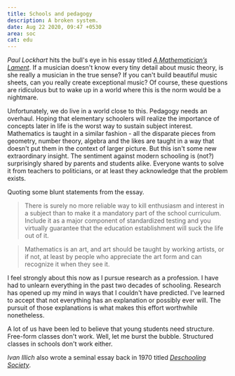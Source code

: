 ```yaml
---
title: Schools and pedagogy
description: A broken system.
date: Aug 22 2020, 09:47 +0530
area: soc
cat: edu
---
```


_Paul Lockhart_ hits the bull's eye in his essay titled [_A Mathematician’s Lament_](https://www.maa.org/external_archive/devlin/LockhartsLament.pdf). If a musician doesn't know every tiny detail about music theory, is she really a musician in
the true sense? If you can't build beautiful music sheets, can you really create
exceptional music? Of course, these questions are ridiculous but to wake up in a
world where this is the norm would be a nightmare.

Unfortunately, we do live in a world close to this. Pedagogy needs an overhaul.
Hoping that elementary schoolers will realize the importance of concepts later
in life is the worst way to sustain subject interest. Mathematics is taught in a
similar fashion - all the disparate pieces from geometry, number theory, algebra
and the likes are taught in a way that doesn't put them in the context of larger
picture. But this isn't some new extraordinary insight. The sentiment against
modern schooling is (not?) surprisingly shared by parents and students
alike. Everyone wants to solve it from teachers to politicians, or at least
they acknowledge that the problem exists.

Quoting some blunt statements from the essay.

> There is surely no more reliable way to kill enthusiasm and interest in a
> subject than to make it a mandatory part of the school curriculum. Include it
> as a major component of standardized testing and you virtually guarantee that
> the education establishment will suck the life out of it.

> Mathematics is an art, and art should be taught by working artists, or if not,
> at least by people who appreciate the art form and can recognize it when they
> see it.

I feel strongly about this now as I pursue research as a profession.
I have had to unlearn everything in the past two decades of schooling. Research
has opened up my mind in ways that I couldn't have predicted. I've learned to
accept that not everything has an explanation or possibly ever will. The pursuit
of those explanations is what makes this effort worthwhile nonetheless.

A lot of us have been led to believe that young students need structure.
Free-form classes don't work. Well, let me burst the bubble. Structured classes
in schools don't work either.

_Ivan Illich_ also wrote a seminal essay back in 1970 titled [_Deschooling Society_](https://davidtinapple.com/illich/1970_deschooling.html).
